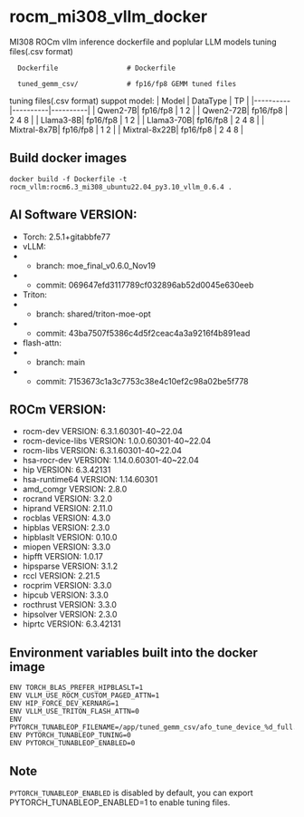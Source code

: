 # rocm_mi308_vllm_docker
MI308 ROCm vllm inference dockerfile and poplular LLM models tuning files(.csv format)

```
  Dockerfile                 # Dockerfile

  tuned_gemm_csv/            # fp16/fp8 GEMM tuned files
```

tuning files(.csv format) suppot model:
| Model | DataType | TP |
|----------|----------|----------|
| Qwen2-7B| fp16/fp8 | 1 2 |
| Qwen2-72B| fp16/fp8 | 2 4 8 |
| Llama3-8B| fp16/fp8 | 1 2 |
| Llama3-70B| fp16/fp8 | 2 4 8 |
| Mixtral-8x7B| fp16/fp8 | 1 2 |
| Mixtral-8x22B| fp16/fp8 | 2 4 8 |

## Build docker images
```
docker build -f Dockerfile -t rocm_vllm:rocm6.3_mi308_ubuntu22.04_py3.10_vllm_0.6.4 .
```

## AI Software VERSION:
- Torch: 2.5.1+gitabbfe77
- vLLM: 
- - branch: moe_final_v0.6.0_Nov19
- - commit: 069647efd3117789cf032896ab52d0045e630eeb
- Triton:
- - branch: shared/triton-moe-opt
- - commit: 43ba7507f5386c4d5f2ceac4a3a9216f4b891ead
- flash-attn:
- - branch: main
- - commit: 7153673c1a3c7753c38e4c10ef2c98a02be5f778

## ROCm VERSION:
- rocm-dev VERSION: 6.3.1.60301-40~22.04
- rocm-device-libs VERSION: 1.0.0.60301-40~22.04
- rocm-libs VERSION: 6.3.1.60301-40~22.04
- hsa-rocr-dev VERSION: 1.14.0.60301-40~22.04
- hip VERSION: 6.3.42131
- hsa-runtime64 VERSION: 1.14.60301
- amd_comgr VERSION: 2.8.0
- rocrand VERSION: 3.2.0
- hiprand VERSION: 2.11.0
- rocblas VERSION: 4.3.0
- hipblas VERSION: 2.3.0
- hipblaslt VERSION: 0.10.0
- miopen VERSION: 3.3.0
- hipfft VERSION: 1.0.17
- hipsparse VERSION: 3.1.2
- rccl VERSION: 2.21.5
- rocprim VERSION: 3.3.0
- hipcub VERSION: 3.3.0
- rocthrust VERSION: 3.3.0
- hipsolver VERSION: 2.3.0
- hiprtc VERSION: 6.3.42131

## Environment variables built into the docker image
```
ENV TORCH_BLAS_PREFER_HIPBLASLT=1
ENV VLLM_USE_ROCM_CUSTOM_PAGED_ATTN=1
ENV HIP_FORCE_DEV_KERNARG=1
ENV VLLM_USE_TRITON_FLASH_ATTN=0
ENV PYTORCH_TUNABLEOP_FILENAME=/app/tuned_gemm_csv/afo_tune_device_%d_full.csv
ENV PYTORCH_TUNABLEOP_TUNING=0
ENV PYTORCH_TUNABLEOP_ENABLED=0
```

## Note
`PYTORCH_TUNABLEOP_ENABLED` is disabled by default, you can export PYTORCH_TUNABLEOP_ENABLED=1 to enable tuning files.